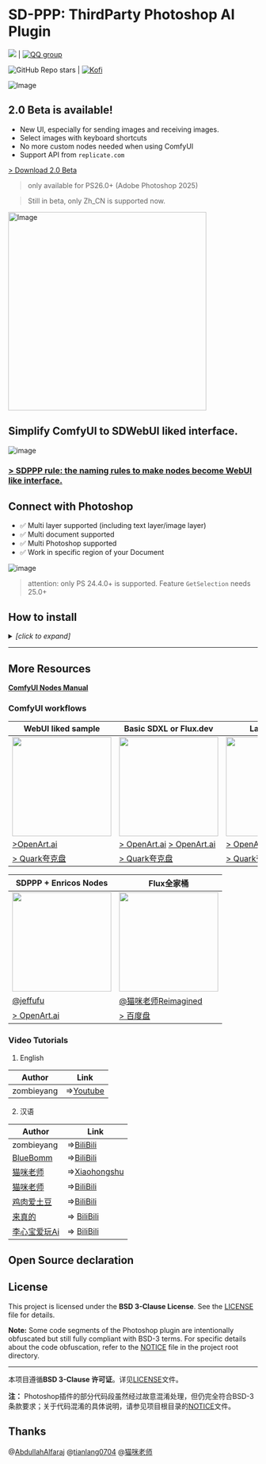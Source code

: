 # SD-PPP: ThirdParty Photoshop AI Plugin

[![](https://dcbadge.limes.pink/api/server/https://discord.gg/9HeGjDvEmn?style=flat)](https://discord.gg/9HeGjDvEmn) | [![QQ group](https://img.shields.io/badge/QQ%E9%A2%91%E9%81%93-SDPPP%E7%9A%84%E9%A2%91%E9%81%93-brightgreen.svg)](https://pd.qq.com/s/5m42umo28) 

![GitHub Repo stars](https://img.shields.io/github/stars/zombieyang/sd-ppp) | [![Kofi](https://img.shields.io/badge/Kofi-F16061.svg?logo=ko-fi&logoColor=white)](https://ko-fi.com/zombieyang)


![Image](https://github.com/user-attachments/assets/ab2168d9-ce7c-40d0-9f5a-8173937455ac)

## 2.0 Beta is available!

* New UI, especially for sending images and receiving images.
* Select images with keyboard shortcuts
* No more custom nodes needed when using ComfyUI
* Support API from `replicate.com`

[> Download 2.0 Beta](./static/sd-ppp2_PS.ccx)

> only available for PS26.0+ (Adobe Photoshop 2025)

> Still in beta, only Zh_CN is supported now.

<img width="400" alt="Image" src="https://github.com/user-attachments/assets/6c49599d-52e2-4893-a96b-71f0b1014f41" />

## Simplify ComfyUI to SDWebUI liked interface.

![image](https://github.com/user-attachments/assets/cf0b399c-5827-4e7a-9a06-8f80e42021fd)
### [> SDPPP rule: the naming rules to make nodes become WebUI like interface.](https://github.com/zombieyang/sd-ppp/wiki/SDPPP-rules-to-make-nodes-become-APP-like-UI.)

## Connect with Photoshop

* ✅ Multi layer supported (including text layer/image layer)
* ✅ Multi document supported
* ✅ Multi Photoshop supported
* ✅ Work in specific region of your Document


![image](https://github.com/user-attachments/assets/5129833f-ccf2-46a7-a6fd-62068d1e6a24)

> attention: only PS 24.4.0+ is supported. Feature `GetSelection` needs 25.0+

## How to install

<details>
<summary><i>[click to expand]</i></summary>

1. Use [ComfyManager](https://github.com/ltdrdata/ComfyUI-Manager) to install `sd-ppp` or clone this repository into `<your-comfy-directory>/custom_nodes`

    <img width=800 src="https://github.com/user-attachments/assets/6f97d7a8-ccd3-4ebf-aee9-ce4390846a6e" />

2. install Photoshop plugin
    1. by CCX:
        1. download .ccx in any SDPPP's nodes or ComfyUI's setting UI.
            
            <img width=300 src="https://github.com/user-attachments/assets/bb8f8bb1-d471-4317-96d7-48643cdf44df" />
            <img width=600 src="https://github.com/user-attachments/assets/26d108a1-cad3-46d1-ba7d-294a5e57c6d1" />

        2. [option1] double click the `.ccx` file if you have Adobe Creative Cloud. 
        3. [option2] rename `.ccx` to `.zip` and extract it into photoshop's `Plug-ins` directory or `Plug-ins/Generator` directory [like this](https://github.com/zombieyang/sd-ppp/assets/5595819/a86862bb-1e4e-45cb-a869-5c08edad47a8).
    2. by UXP develop Tool (you can debug the code this way):
        1. clone this repository
        2. click `Add Plugin` in UXP Develop Tool by selecting `plugins/photoshop/manifest.json`.

3. connect to ComfyUI in Photoshop

    <img width=300 src="https://github.com/user-attachments/assets/89c40c4c-d70f-4bcf-b0e1-d8067cd40d9c" />

   > If you cannot connect ComfyUI via `https`, use `http` instead

5. add get/send node in ComfyUI

    <img width="600" alt="Image" src="https://github.com/user-attachments/assets/fe5e1310-d53e-4f8a-a9ec-1b7de98af936" />


</details>

-----------------------------

## More Resources

[**ComfyUI Nodes Manual**](https://github.com/zombieyang/sd-ppp/wiki/All-ComfyUI-Nodes-Manual)

### ComfyUI workflows


| WebUI liked sample | Basic SDXL or Flux.dev | Lasso inpaint | Light Control | Regional Prompt |
| -- | -- | -- | -- | -- |
| <img width=200 src="https://cdn.openart.ai/workflow_thumbnails/GwQjoI1nEKDeKY2cuCn3/image_N54EETks_1744902042966_raw.jpg" /> | <img width=200 src="https://cdn.openart.ai/workflow_thumbnails/GwQjoI1nEKDeKY2cuCn3/image_njKwFHDd_1735096352026_raw.jpg" /> | <img width=200 src="https://github.com/user-attachments/assets/ec64430f-0e6d-41cf-9b62-99ea1d9ddf0d" /> | <img width=200 src="https://github.com/user-attachments/assets/1afd47be-dc76-4ab9-ac70-ab519050fe04" /> | <img width=200 src="https://github.com/user-attachments/assets/2e23d221-1f24-4e3f-acf4-124d3c4de7be" /> |
| [>OpenArt.ai](https://openart.ai/workflows/tiger_vicious_50/sdxl-with-sdwebui-like-interface/1ZAxkwHOZ9mUThgNgSYx) | [> OpenArt.ai](https://openart.ai/workflows/tiger_vicious_50/photoshop-sdxl-by-ui-widgets-ui/2HTFV9wKjCmrmOJuVicZ) [> OpenArt.ai](https://openart.ai/workflows/tiger_vicious_50/photoshop-fluxdev-by-ui-widgets-ui/OgNATIBYgoZhk5DHRwE4) | [> OpenArt.ai](https://openart.ai/workflows/tiger_vicious_50/photoshop-lasso-inpaint-inpaint/p6rsG9IVzGk2OP7RoGVE) | [> OpenArt.ai](https://openart.ai/workflows/tiger_vicious_50/photoshop-light-control/oNzznyLtfPPXQsEbeF4p) | [> OpenArt.ai](https://openart.ai/workflows/tiger_vicious_50/photoshop-regional-prompt/R2RIyZxRw91KFEpN9MnI) |
| [> Quark夸克盘](https://pan.quark.cn/s/baba12eba90d) | [> Quark夸克盘](https://pan.quark.cn/s/baba12eba90d) | [> Quark夸克盘](https://pan.quark.cn/s/baba12eba90d) | [> Quark夸克盘](https://pan.quark.cn/s/baba12eba90d) | [> Quark夸克盘](https://pan.quark.cn/s/baba12eba90d) |

| SDPPP + Enricos Nodes | Flux全家桶 |
| -- | -- |
| <img width=200 src="https://cdn.openart.ai/workflow_thumbnails/9fmtq1rOJW3SQ63j4IXQ/image_fNPWrKgP_1732148698438_raw.jpg" /> |<img width=200 src="https://i0.hdslb.com/bfs/archive/0d3a63a059034c47742975c833ad4d59cb788687.jpg@320w_200h_1c_!web-space-index-myvideo.webp" /> |
| [@jeffufu](https://github.com/jeffufu) | [@猫咪老师Reimagined](https://space.bilibili.com/1054925384) |
| [> OpenArt.ai](https://openart.ai/workflows/qbWyplAHquJcPdw3Vjhr) | [> 百度盘](https://pan.baidu.com/s/1jlpCGXbBPO3pdWpSr0WW9Q?pwd=bwbx) |



### Video Tutorials
1. English

| Author | Link |
| -- | -- |
| zombieyang | =>[Youtube](https://youtu.be/hMYVTX0MmBs) |


2. 汉语
   
| Author | Link |
| -- | -- |
| zombieyang | =>[BiliBili](https://b23.tv/wR6Ppyc) |
| [BlueBomm](https://space.bilibili.com/17280004) | =>[BiliBili](https://www.bilibili.com/video/BV15bbpeWEf8/) |
| [猫咪老师](https://www.xiaohongshu.com/user/profile/59f1fcc411be101aba7f048f) | =>[Xiaohongshu](https://www.xiaohongshu.com/explore/6735c4a5000000001a01de1d?source=webshare&xhsshare=pc_web&xsec_token=AB38DXnYsvST_3h7a_hfNcXbzWw4LYyMmLuiFXFTt75kQ=&xsec_source=pc_share)|
| [猫咪老师](https://space.bilibili.com/1054925384) | =>[BiliBili](https://www.bilibili.com/video/BV17fs2ejE3s)|
| [鸡肉爱土豆](https://space.bilibili.com/403361177) | =>[BiliBili](https://www.bilibili.com/video/BV1shakevEbf)|
| [来真的](https://space.bilibili.com/590784254) | => [BiliBili](https://www.bilibili.com/video/BV1BoCnYqEPX)|
| [李心宝爱玩Ai](https://b23.tv/MLgsAxP) | => [BiliBili](https://b23.tv/cKGs17J)|

## Open Source declaration


## License  

This project is licensed under the **BSD 3-Clause License**. See the [LICENSE](LICENSE) file for details.  

**Note:** Some code segments of the Photoshop plugin are intentionally obfuscated but still fully compliant with BSD-3 terms. For specific details about the code obfuscation, refer to the [NOTICE](NOTICE) file in the project root directory.  

------

本项目遵循**BSD 3-Clause 许可证**。详见[LICENSE](LICENSE)文件。  

**注：** Photoshop插件的部分代码段虽然经过故意混淆处理，但仍完全符合BSD-3条款要求；关于代码混淆的具体说明，请参见项目根目录的[NOTICE](NOTICE)文件。  


## Thanks
@[AbdullahAlfaraj](https://github.com/AbdullahAlfaraj)
@[tianlang0704](https://github.com/tianlang0704)
@[猫咪老师](https://www.xiaohongshu.com/user/profile/59f1fcc411be101aba7f048f)

